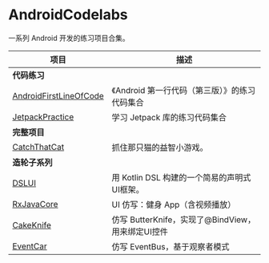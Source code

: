 # AndroidCodelabs

一系列 Android 开发的练习项目合集。

| 项目                                                         | 描述                            |
| ------------------------------------------------------------ | ------------------------------- |
| **代码练习** |  |
| [AndroidFirstLineOfCode](https://github.com/owenleexiaoyu/AndroidCodelabs/tree/main/AndroidFirstLineOfCode) | 《Android 第一行代码（第三版）》的练习代码集合  |
| [JetpackPractice](https://github.com/owenleexiaoyu/AndroidCodelabs/tree/main/JetpackPractice) | 学习 Jetpack 库的练习代码集合  |
| **完整项目** |  |
| [CatchThatCat](https://github.com/owenleexiaoyu/AndroidCodelabs/tree/main/CatchThatCat) | 抓住那只猫的益智小游戏。     |
| **造轮子系列** |  |
| [DSLUI](https://github.com/owenleexiaoyu/AndroidCodelabs/tree/main/DSLUI) | 用 Kotlin DSL 构建的一个简易的声明式UI框架。               |
| [RxJavaCore](https://github.com/owenleexiaoyu/AndroidCodelabs/tree/main/RxJavaCore) | UI 仿写：健身 App（含视频播放） |
| [CakeKnife](https://github.com/owenleexiaoyu/AndroidCodelabs/tree/main/CakeKnife) | 仿写 ButterKnife，实现了@BindView，用来绑定UI控件 |
| [EventCar](https://github.com/owenleexiaoyu/AndroidCodelabs/tree/main/EventCar) | 仿写 EventBus，基于观察者模式 | 